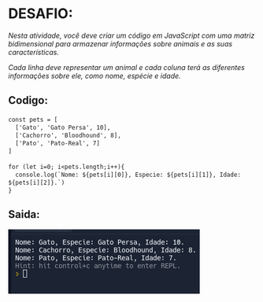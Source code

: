 # DESAFIO:

*Nesta atividade, você deve criar um código em JavaScript com uma matriz bidimensional para armazenar informações sobre animais e as suas características.*

*Cada linha deve representar um animal e cada coluna terá as diferentes informações sobre ele, como nome, espécie e idade.*



## Codigo:

    const pets = [
      ['Gato', 'Gato Persa', 10],
      ['Cachorro', 'Bloodhound', 8],
      ['Pato', 'Pato-Real', 7]
    ]
    
    for (let i=0; i<pets.length;i++){
      console.log(`Nome: ${pets[i][0]}, Especie: ${pets[i][1]}, Idade: ${pets[i][2]}.`)
    }


## Saida:

![bloks](img/blocks.png)
